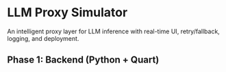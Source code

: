 # LLM Proxy Simulator

An intelligent proxy layer for LLM inference with real-time UI, retry/fallback, logging, and deployment.

## Phase 1: Backend (Python + Quart)
